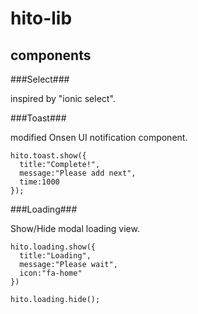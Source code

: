 # hito-lib

## components

###Select###

inspired by "ionic select".

###Toast###

modified Onsen UI notification component.

```
hito.toast.show({
  title:"Complete!",
  message:"Please add next",
  time:1000
});
```

###Loading###

Show/Hide modal loading view. 

```
hito.loading.show({
  title:"Loading",
  message:"Please wait",
  icon:"fa-home"
})

hito.loading.hide();
```